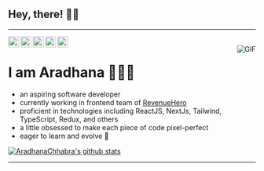 ## Hey, there! 👋🏼

----------------------

<a href="https://twitter.com/aradhanaaaaaa">
  <img align="left" alt="aradhana's Twitter" width="22px" src="https://cdn.jsdelivr.net/npm/simple-icons@v3/icons/twitter.svg" />
</a>
<a href="https://www.linkedin.com/in/aradhanachhabra/">
  <img align="left" alt="aradhana's Linkdein" width="22px" src="https://cdn.jsdelivr.net/npm/simple-icons@v3/icons/linkedin.svg" />
</a>
<a href="https://github.com/AradhanaChhabra">
  <img align="left" alt="aradhana's Github" width="22px" src="https://cdn.jsdelivr.net/npm/simple-icons@v3/icons/github.svg" />
</a>
<a href="https://t.me/aradhanaaaaa">
  <img align="left" alt="Ajay's Telegram" width="22px" src="https://cdn.jsdelivr.net/npm/simple-icons@v3/icons/telegram.svg" />
</a>
<a href="https://devfolio.co/@aradhanaa">
  <img align="left" alt="aradhana's Devfolio" width="22px" src="https://cdn.jsdelivr.net/npm/simple-icons@3.13.0/icons/dev-dot-to.svg" />
</a>
<br />
<img align="right" alt="GIF" src="https://media.giphy.com/media/L1R1tvI9svkIWwpVYr/giphy.gif" />

# I am Aradhana 👩🏽‍💻

- an aspiring software developer
- currently working in frontend team of [RevenueHero](https://revenuehero.io/)
- proficient in technologies including ReactJS, NextJs, Tailwind, TypeScript, Redux, and others
- a little obsessed to make each piece of code pixel-perfect
- eager to learn and evolve 🌱


[![AradhanaChhabra's github stats](https://github-readme-stats.vercel.app/api?username=AradhanaChhabra&show_icons=true&title_color=fff&icon_color=79ff97&text_color=9f9f9f&bg_color=151515)](https://github.com/AradhanaChhabra/github-readme-stats)

-------------------------------------------------------------------------------------------------------------------------------------------------------------------------------

<!--
**AradhanaChhabra/AradhanaChhabra** is a ✨ _special_ ✨ repository because its `README.md` (this file) appears on your GitHub profile.

Here are some ideas to get you started:

- 🔭 I’m currently working on ...
- 🌱 I’m currently learning ...
- 👯 I’m looking to collaborate on ...
- 🤔 I’m looking for help with ...
- 💬 Ask me about ...
- 📫 How to reach me: ...
- 😄 Pronouns: ...
- ⚡ Fun fact: ...
-->
